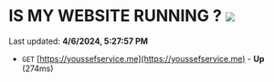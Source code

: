 # IS MY WEBSITE RUNNING ? [![](https://img.shields.io/static/v1?label=Sponsor&message=%E2%9D%A4&logo=GitHub&color=%23fe8e86)](https://github.com/sponsors/<username>)

Last updated: **4/6/2024, 5:27:57 PM**

- `GET` [https://youssefservice.me](https://youssefservice.me) - **Up** (274ms)
